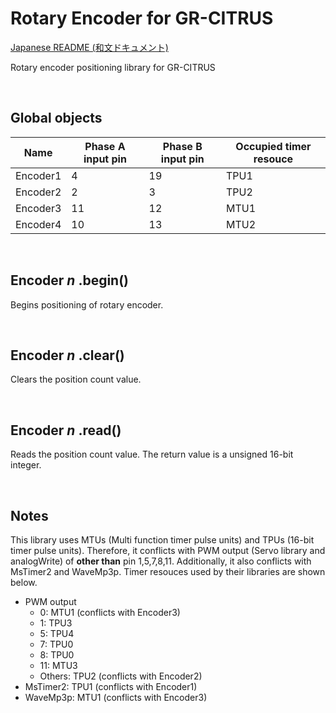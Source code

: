 # Rotary Encoder for GR-CITRUS

[Japanese README (和文ドキュメント)](README-ja.md)

Rotary encoder positioning library for GR-CITRUS

<br>

## Global objects

| Name |  Phase A input pin | Phase B input pin | Occupied timer resouce |
| ---- | ---- | ---- | ---- |
| Encoder1 |  4 | 19 | TPU1 |
| Encoder2 |  2 |  3 | TPU2 |
| Encoder3 | 11 | 12 | MTU1 |
| Encoder4 | 10 | 13 | MTU2 |

<br>

## Encoder *n* .begin()
Begins positioning of rotary encoder.

<br>

## Encoder *n* .clear()
Clears the position count value.

<br>

## Encoder *n* .read()
Reads the position count value. The return value is a unsigned 16-bit integer.

<br>

## Notes
This library uses MTUs (Multi function timer pulse units) and TPUs (16-bit timer pulse units). Therefore, it conflicts with PWM output (Servo library and analogWrite) of **other than** pin 1,5,7,8,11. Additionally, it also conflicts with MsTimer2 and WaveMp3p. Timer resouces used by their libraries are shown below.

- PWM output
    - 0: MTU1 (conflicts with Encoder3)
    - 1: TPU3
    - 5: TPU4
    - 7: TPU0
    - 8: TPU0
    - 11: MTU3
    - Others: TPU2 (conflicts with Encoder2)
- MsTimer2: TPU1 (conflicts with Encoder1)
- WaveMp3p: MTU1 (conflicts with Encoder3)